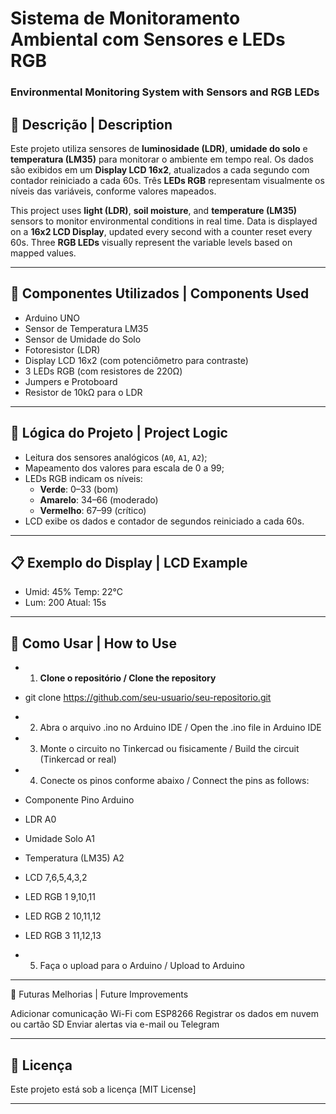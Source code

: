 # Sistema de Monitoramento Ambiental com Sensores e LEDs RGB

### Environmental Monitoring System with Sensors and RGB LEDs

## 📌 Descrição | Description

Este projeto utiliza sensores de **luminosidade (LDR)**, **umidade do solo** e **temperatura (LM35)** para monitorar o ambiente em tempo real. Os dados são exibidos em um **Display LCD 16x2**, atualizados a cada segundo com contador reiniciado a cada 60s. Três **LEDs RGB** representam visualmente os níveis das variáveis, conforme valores mapeados.

This project uses **light (LDR)**, **soil moisture**, and **temperature (LM35)** sensors to monitor environmental conditions in real time. Data is displayed on a **16x2 LCD Display**, updated every second with a counter reset every 60s. Three **RGB LEDs** visually represent the variable levels based on mapped values.

---

## 🧰 Componentes Utilizados | Components Used

- Arduino UNO
- Sensor de Temperatura LM35
- Sensor de Umidade do Solo
- Fotoresistor (LDR)
- Display LCD 16x2 (com potenciômetro para contraste)
- 3 LEDs RGB (com resistores de 220Ω)
- Jumpers e Protoboard
- Resistor de 10kΩ para o LDR

---

## 🧠 Lógica do Projeto | Project Logic

- Leitura dos sensores analógicos (`A0`, `A1`, `A2`);
- Mapeamento dos valores para escala de 0 a 99;
- LEDs RGB indicam os níveis:
  - **Verde**: 0–33 (bom)
  - **Amarelo**: 34–66 (moderado)
  - **Vermelho**: 67–99 (crítico)
- LCD exibe os dados e contador de segundos reiniciado a cada 60s.

---

## 📋 Exemplo do Display | LCD Example
- Umid: 45% Temp: 22°C
- Lum: 200 Atual: 15s

---

## 🚀 Como Usar | How to Use

- 1. **Clone o repositório / Clone the repository**

- git clone https://github.com/seu-usuario/seu-repositorio.git

- 2. Abra o arquivo .ino no Arduino IDE / Open the .ino file in Arduino IDE

- 3. Monte o circuito no Tinkercad ou fisicamente / Build the circuit (Tinkercad or real)

- 4. Conecte os pinos conforme abaixo / Connect the pins as follows:

- Componente	Pino Arduino
- LDR	A0
- Umidade Solo	A1
- Temperatura (LM35)	A2
- LCD	7,6,5,4,3,2
- LED RGB 1	9,10,11
- LED RGB 2	10,11,12
- LED RGB 3	11,12,13

- 5. Faça o upload para o Arduino / Upload to Arduino

---

🏁 Futuras Melhorias | Future Improvements

Adicionar comunicação Wi-Fi com ESP8266
Registrar os dados em nuvem ou cartão SD
Enviar alertas via e-mail ou Telegram

---

## 📄 Licença

Este projeto está sob a licença [MIT License]

---

